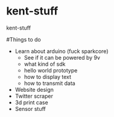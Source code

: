 # kent-stuff
kent-stuff

#Things to do
+ Learn about arduino (fuck sparkcore)
  + See if it can be powered by 9v
  + what kind of sdk
  + hello world prototype
  + how to display text
  + how to transmit data
+  Website design
+  Twitter scraper
+ 3d print case
+ Sensor stuff
